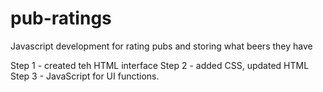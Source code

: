 # pub-ratings
Javascript development for rating pubs and storing what beers they have

Step 1 - created teh HTML interface
Step 2 - added CSS, updated HTML
Step 3 - JavaScript for UI functions.
